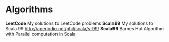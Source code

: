 # Algorithms
**LeetCode** My solutions to LeetCode problems
**Scala99** My solutions to Scala 99 http://aperiodic.net/phil/scala/s-99/
**Scala99** Barnes Hut Algorithm with Parallel computation in Scala
